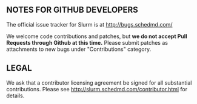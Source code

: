 NOTES FOR GITHUB DEVELOPERS
---------------------------

The official issue tracker for Slurm is at
  http://bugs.schedmd.com/

We welcome code contributions and patches, but **we do not accept Pull Requests
through Github at this time.** Please submit patches as attachments to new
bugs under "Contributions" category.

LEGAL
-----

We ask that a contributor licensing agreement be signed for all substantial
contributions. Please see http://slurm.schedmd.com/contributor.html for details.
